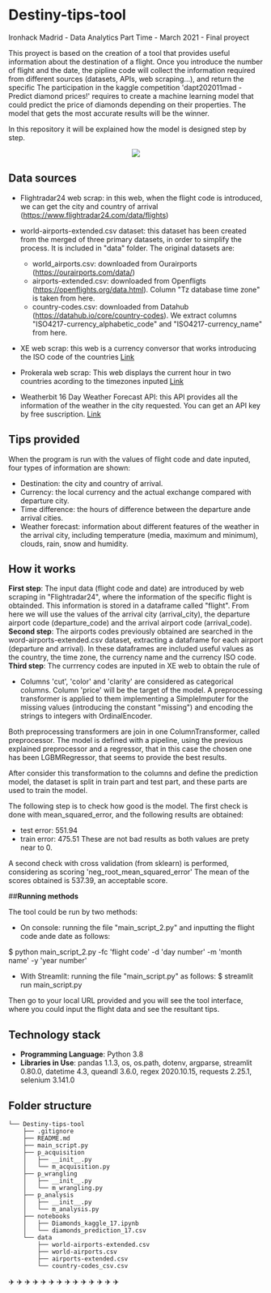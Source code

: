 # **Destiny-tips-tool**
Ironhack Madrid - Data Analytics Part Time - March 2021 - Final proyect


This proyect is based on the creation of a tool that provides useful information about the destination of a flight. Once you introduce the number of flight and the date, the pipline code will collect the information required from different sources (datasets, APIs, web scraping...), and return the specific 
The participation in the kaggle competition 'dapt202011mad - Predict diamond prices!' requires to create a machine learning model that could predict the price of diamonds depending on their properties. The model that gets the most accurate results will be the winner.

In this repository it will be explained how the model is designed step by step.

<p align="center"><img src="https://s.abcnews.com/images/Lifestyle/GTY_airport_travel_jt_160612_16x9_992.jpg"></p>

## **Data sources** 

- Flightradar24 web scrap: in this web, when the flight code is introduced, we can get the city and country of arrival (https://www.flightradar24.com/data/flights)

- world-airports-extended.csv dataset: this dataset has been created from the merged of three primary datasets, in order to simplify the process. It is included in "data" folder. The original datasets are:
	- world_airports.csv: downloaded from Ourairports (https://ourairports.com/data/)
	- airports-extended.csv: downloaded from Openfligts (https://openflights.org/data.html). Column "Tz database time zone" is taken from here.
	- country-codes.csv: downloaded from Datahub (https://datahub.io/core/country-codes). We extract columns "ISO4217-currency_alphabetic_code" and "ISO4217-currency_name" from here.

- XE web scrap: this web is a currency conversor that works introducing the ISO code of the countries [Link](https://www.xe.com/es/currencyconverter/)

- Prokerala web scrap: This web displays the current hour in two countries acording to the timezones inputed [Link](https://www.prokerala.com/travel/timezones/time-converter.php)

- Weatherbit 16 Day Weather Forecast API: this API provides all the information of the weather in the city requested. You can get an API key by free suscription. [Link](https://www.weatherbit.io/api/weather-forecast-16-day)
	


## **Tips provided** 

When the program is run with the values of flight code and date inputed, four types of information are shown:
- Destination: the city and country of arrival.
- Currency: the local currency and the actual exchange compared with departure city.
- Time difference: the hours of difference between the departure ande arrival cities.
- Weather forecast: information about different features of the weather in the arrival city, including temperature (media, maximum and minimum), clouds, rain, snow and humidity.



## **How it works** 

**First step**: The input data (flight code and date) are introduced by web scraping in "Flightradar24", where the information of the specific flight is obtainded. This information is stored in a dataframe called "flight". From here we will use the values of the arrival city (arrival_city), the departure airport code (departure_code) and the arrival airport code (arrival_code).
**Second step**: The airports codes previously obtained are searched in the word-airports-extended.csv dataset, extracting a dataframe for each airport (departure and arrival). In these dataframes are included useful values as the country, the time zone, the currency name and the currency ISO code.
**Third step**: The currrency codes are inputed in XE web to obtain the rule of 
- Columns 'cut', 'color' and 'clarity' are considered as categorical columns. Column 'price' will be the target of the model. A preprocessing transformer is applied to them implementing a SimpleImputer for the missing values (introducing the constant "missing") and encoding the strings to integers with OrdinalEncoder.

Both preprocessing transformers are join in one ColumnTransformer, called preprocessor.
The model is defined with a pipeline, using the previous explained preprocessor and a regressor, that in this case the chosen one has been LGBMRegressor, that seems to provide the best results.

After consider this transformation to the columns and define the prediction model, the dataset is split in train part and test part, and these parts are used to train the model. 

The following step is to check how good is the model. The first check is done with mean_squared_error, and the following results are obtained:
- test error: 551.94
- train error: 475.51
These are not bad results as both values are prety near to 0.

A second check with cross validation (from sklearn) is performed, considering as scoring 'neg_root_mean_squared_error' The mean of the scores obtained is 537.39, an acceptable score.


##**Running methods**

The tool could be run by two methods:
- On console: running the file "main_script_2.py" and inputting the flight code ande date as follows:

 $ python main_script_2.py -fc 'flight code' -d 'day number' -m 'month name' -y 'year number'
- With Streamlit: running the file "main_script.py" as follows:
$ streamlit run main_script.py

Then go to your local URL provided and you will see the tool interface, where you could input the flight data and see the resultant tips.




## **Technology stack**

- **Programming Language**: Python 3.8
- **Libraries in Use**: pandas 1.1.3, os, os.path, dotenv, argparse, streamlit 0.80.0, datetime 4.3, queandl 3.6.0, regex 2020.10.15, requests 2.25.1, selenium 3.141.0



## **Folder structure**
```
└── Destiny-tips-tool
    ├── .gitignore
    ├── README.md
    ├── main_script.py
    ├── p_acquisition
    │   ├── __init__.py
    │   └── m_acquisition.py
    ├── p_wrangling
    │   ├── __init__.py
    │   └── m_wrangling.py
    ├── p_analysis
    │   ├── __init__.py
    │   └── m_analysis.py
    ├── notebooks
    │   ├── Diamonds_kaggle_17.ipynb
    │   └── diamonds_prediction_17.csv
    └── data
        ├── world-airports-extended.csv
        ├── world-airports.csv
        ├── airports-extended.csv
        └── country-codes_csv.csv
``` 

:airplane: :airplane: :airplane: :airplane: :airplane: :airplane: :airplane: :airplane: :airplane: :airplane: :airplane: :airplane: :airplane: :airplane: 


